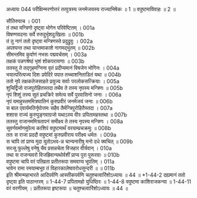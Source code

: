 अध्यायः 044
परीक्षिन्मरणोत्तरं तत्पुत्रस्य जनमेजयस्य राज्याभिषेकः ॥ 1 ॥ वपुष्टमाविवाहः ॥ 2 ॥ 

सौतिरुवाच । 	001  
तं तथा मन्त्रिणो दृष्ट्वा भोगेन परिवेष्टितम् ।	001a  
विषण्णवदनाः सर्वे रुरुदुर्भृशदुःखिताः ॥	001b  
तं तु नागं ततो दृष्ट्वा मन्त्रिणस्ते प्रदुद्रुवुः ।	002a  
अपश्यन्त तथा यान्तमाकाशे नागमद्भुतम् ॥	002b  
सीमन्तमिव कुर्वाणं नभसः पद्मवर्चसम् ।	003a  
तक्षकं पन्नगश्रेष्ठं भृशं शोकपरायणाः ॥	003b  
ततस्तु ते तद्गृहमग्निना वृतं प्रदीप्यमानं विषजेन भोगिनः । 	004a  
भयात्परित्यज्य दिशः प्रपेदिरे पपात तच्चाशनिताडितं यथा ॥ 	004b  
ततो नृपे तक्षकतेजसाहते प्रयुज्य सर्वाः परलोकसत्क्रियाः । 	005a  
शुचिर्द्विजो राजपुरोहितस्तदा तथैव ते तस्य नृपस्य मन्त्रिणः ॥ 	005b  
नृपं शिशुं तस्य सुतं प्रचक्रिरे समेत्य सर्वे पुरवासिनो जनाः । 	006a  
नृपं यमाहुस्तममित्रघातिनं कुरुप्रवीरं जनमेजयं जनाः ॥ 	006b  
स बाल एवार्यमतिर्नृपोत्तमः सहैव तैर्मन्त्रिपुरोहितैस्तदा । 	007a  
शशास राज्यं कुरुपुङ्गवाग्रजो यथाऽस्य वीरः प्रपितामहस्तथा ॥ 	007b  
ततस्तु राजानममित्रतापनं समीक्ष्य ते तस्य नृपस्य मन्त्रिणः । 	008a  
सुवर्णवर्माणमुपेत्य काशिपं वपुष्टमार्थं वरयाम्प्रचक्रमुः ॥ 	008b  
ततः स राजा प्रददौ वपुष्टमां कुरुप्रवीराय परीक्ष्य धर्मतः । 	009a  
स चापि तां प्राप्य मुदा युतोऽभव-न्न चान्यनारीषु मनो दधे क्वचित् ॥ 	009b  
सरःसु फुल्लेषु वनेषु चैव प्रसन्नचेता विजहार वीर्यवान् । 	010a  
तथा स राजन्यवरो विजह्रिवान्यथोर्वशीं प्राप्य पुरा पुरूरवाः ॥ 	010b  
वपुष्टमा चापि वरं पतिव्रता प्रतीतरूपा समवाप्य भूपतिम् । 	011a  
भावेन रामा रमयाम्बभूव तं विहारकालेष्ववरोधसुन्दरी ॥ ॥ 	011b  
इति श्रीमन्महाभारते आदिपर्वणि आस्तीकपर्वणि चतुश्चत्वारिंशोऽध्यायः ॥ 44 ॥ 
*1-44-2 दह्यमानं ततो दृष्ट्वा इति पाठान्तरम् ॥ 1-44-7 प्रपितामहो युधिष्ठिरः ॥ 1-44-8 वपुष्टमा काशिराजकन्या ॥ 1-44-11 वरं वरणीयम् । प्रतीतरूपा हृष्टरूपा ॥ चतुश्चत्वारिंशोऽध्यायः ॥ 44 ॥
